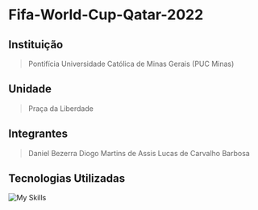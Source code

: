 # Fifa-World-Cup-Qatar-2022

## Instituição
> Pontifícia Universidade Católica de Minas Gerais (PUC Minas)
## Unidade
> Praça da Liberdade
## Integrantes
> Daniel Bezerra
> Diogo Martins de Assis
> Lucas de Carvalho Barbosa
## Tecnologias Utilizadas
![My Skills](https://skillicons.dev/icons?i=java,eclipse)
